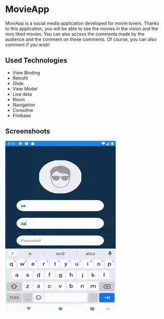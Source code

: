 # MovieApp
MoviApp is a social media application developed for movie lovers. Thanks to this application, you will be able to see the movies in the vision and the mos liked movies. You can also access the comments made by the audience and the comment on these comments. Of course, you can also comment if you wish!
## Used Technologies
* View Binding
* Retrofit
* Glide
* View Model
* Live data
* Room
* Navigation
* Coroutine
* Firebase
## Screenshoots
<img src="https://github.com/mustafaunlu0/MovieApp/blob/master/login.gif" width="350" height="550"/> 
